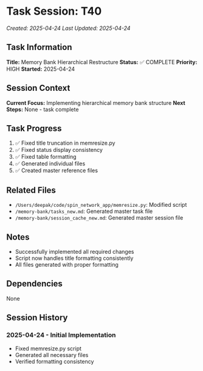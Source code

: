 # Task Session: T40
*Created: 2025-04-24*
*Last Updated: 2025-04-24*

## Task Information
**Title:** Memory Bank Hierarchical Restructure
**Status:** ✅ COMPLETE
**Priority:** HIGH
**Started:** 2025-04-24

## Session Context
**Current Focus:** Implementing hierarchical memory bank structure
**Next Steps:** None - task complete

## Task Progress
1. ✅ Fixed title truncation in memresize.py
2. ✅ Fixed status display consistency
3. ✅ Fixed table formatting
4. ✅ Generated individual files
5. ✅ Created master reference files

## Related Files
- `/Users/deepak/code/spin_network_app/memresize.py`: Modified script
- `/memory-bank/tasks_new.md`: Generated master task file
- `/memory-bank/session_cache_new.md`: Generated master session file

## Notes
- Successfully implemented all required changes
- Script now handles title formatting consistently
- All files generated with proper formatting

## Dependencies
None

## Session History
### 2025-04-24 - Initial Implementation
- Fixed memresize.py script
- Generated all necessary files
- Verified formatting consistency
